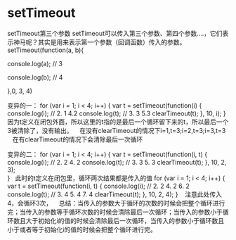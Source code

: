# setTimeout
setTimeout第三个参数
setTimeout可以传入第三个参数、第四个参数….，它们表示神马呢？其实是用来表示第一个参数（回调函数）传入的参数。
setTimeout(function(a, b){ 

  console.log(a);   // 3
  
  console.log(b);   // 4
  
},0, 3, 4)

变异的一：
for (var i = 1; i < 4; i++) {
        var t = setTimeout(function(i) {
            console.log(i);  // 2. 1  4.2
            console.log(t);  // 3. 3  5.3
            clearTimeout(t);
        }, 10, i);
    }
    因为t定义在闭包外面，所以这里的t指的是最后一个循环留下来的t，所以最后一个3被清除了，没有输出。
    在没有clearTimeout的情况下i=1,t=3;i=2,t=3;i=3,t=3
    在有clearTimeout的情况下会清除最后一次循环
  
变异的二：
for (var i = 1; i < 4; i++) {
        var t = setTimeout(function(i, t) {
            console.log(i);  // 2. 2  4. 2
            console.log(t);  // 3. 3  5. 3
            clearTimeout(t);
        }, 10, 2, 3);  
    }
   此时的t定义在闭包里，循环两次结果都是传入的值
    for (var i = 1; i < 4; i++) {
        var t = setTimeout(function(i, t) {
            console.log(i);  // 2. 2  4. 2  6. 2
            console.log(t);  // 3. 4  5. 4  7. 4
            clearTimeout(t);
        }, 10, 2, 4);
    }
    注意此处传入4，会循环3次，
    总结：当传入的参数大于循环的次数的时候会把整个循环进行完；当传入的参数等于循环次数的时候会清除最后一次循环；当传入的参数小于循环数且大于初始化i的值的时候会清除最后一次循环，当传入的参数小于循环数且小于或者等于初始化i的值的时候会把整个循环进行完。
